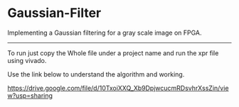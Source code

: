 # Gaussian-Filter
Implementing a Gaussian filtering for a gray scale image on FPGA. 

---------------
To run just copy the Whole file under a project name and run the xpr file using vivado.

Use the link below to understand the algorithm and working.

https://drive.google.com/file/d/10TxoiXXQ_Xb9DpjwcucmRDsvhrXssZin/view?usp=sharing
